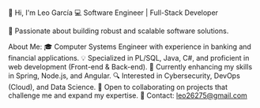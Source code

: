 👋 Hi, I'm Leo García
💻 Software Engineer | Full-Stack Developer

🚀 Passionate about building robust and scalable software solutions.

About Me:
🎓 Computer Systems Engineer with experience in banking and financial applications.
💡 Specialized in PL/SQL, Java, C#, and proficient in web development (Front-end & Back-end).
🌱 Currently enhancing my skills in Spring, Node.js, and Angular.
🔍 Interested in Cybersecurity, DevOps (Cloud), and Data Science.
🤝 Open to collaborating on projects that challenge me and expand my expertise.
📩 Contact: leo26275@gmail.com

<!---
leo26275/leo26275 is a ✨ special ✨ repository because its `README.md` (this file) appears on your GitHub profile.
You can click the Preview link to take a look at your changes.
--->
